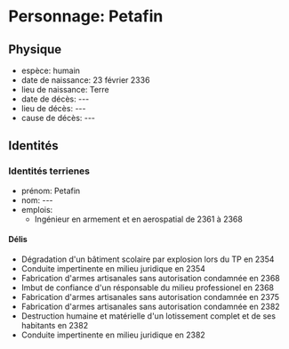 # Personnage: Petafin
## Physique
- espèce: humain
- date de naissance: 23 février 2336
- lieu de naissance: Terre
- date de décès: ---
- lieu de décès: ---
- cause de décès: ---

## Identités
### Identités terrienes
- prénom: Petafin
- nom: ---
- emplois: 
	- Ingénieur en armement et en aerospatial de 2361 à 2368

#### Délis
- Dégradation d'un bâtiment scolaire par explosion lors du TP en 2354
- Conduite impertinente en milieu juridique en 2354
- Fabrication d'armes artisanales sans autorisation condamnée en 2368
- Imbut de confiance d'un résponsable du milieu professionel en 2368
- Fabrication d'armes artisanales sans autorisation condamnée en 2375
- Fabrication d'armes artisanales sans autorisation condamnée en 2382
- Destruction humaine et matérielle d'un lotissement complet et de ses habitants en 2382
- Conduite impertinente en milieu juridique en 2382
